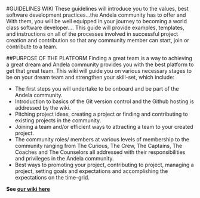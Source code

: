 #GUIDELINES WIKI
These guidelines will introduce you to the values, best software development practices...the Andela community has to offer and 
With them, you will be well equipped in your journey to becoming a world class software developer.... 
This guide will provide examples, templates, and instructions on all of the processes involved in successful project creation and contribution so that any community member can start, join or contribute to a team. 

##PURPOSE OF THE PLATFORM
Finding a great team is a way to achieving a great dream and Andela community provides you with the best platform to get that great team. 
This wiki will guide you on various necessary stages to be on your dream team and strengthen your skill-set, which include:
  * The first steps you will undertake to be onboard and be part of the Andela community.
  * Introduction to basics of the Git version control and the Github hosting is addressed by the wiki.
  * Pitching project ideas, creating a project or finding and contributing to existing projects in the community.
  * Joining a team and/or efficient ways to attracting a team to your created project.
  * The community roles/ members at various levels of membership to the community ranging from The Curious, The Crew, 
   The Captains, The Coaches and The Counselors all addressed with their responsibilities and privileges in the Andela community.
  * Best ways to promoting your project, contributing to project, managing a project, setting goals and expectations and accomplishing the 
   expectations on the time-grid.

**See [our wiki here](https://github.com/LetsOpen/guidelines/wiki)**
